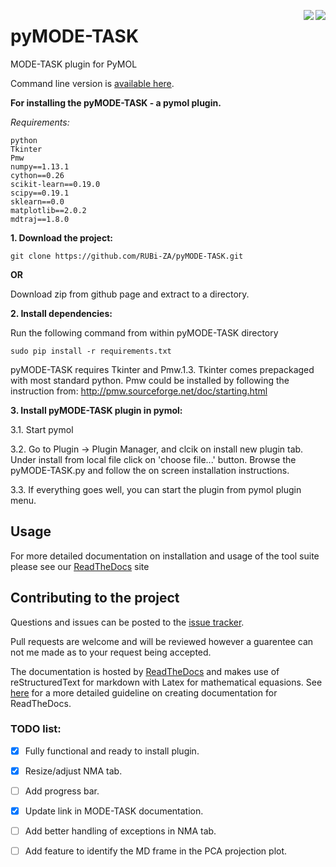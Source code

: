 <img src='https://readthedocs.org/projects/pymode-task/badge/?version=latest'  align="right"/> <img src ='https://img.shields.io/badge/python-2.7-blue.svg' align="right">


# pyMODE-TASK

MODE-TASK plugin for PyMOL

Command line version is [available here](https://github.com/RUBi-ZA/MODE-TASK).

**For installing the pyMODE-TASK - a pymol plugin.**

*Requirements:*

	python
	Tkinter
	Pmw
	numpy==1.13.1
	cython==0.26
	scikit-learn==0.19.0
	scipy==0.19.1
	sklearn==0.0
	matplotlib==2.0.2
	mdtraj==1.8.0


**1. Download the project:**
	
	git clone https://github.com/RUBi-ZA/pyMODE-TASK.git


**OR**

Download zip from github page and extract to a directory.

**2. Install dependencies:**

Run the following command from within pyMODE-TASK directory

	sudo pip install -r requirements.txt


pyMODE-TASK requires Tkinter and Pmw.1.3. Tkinter comes prepackaged with most standard python. Pmw could be installed by following the instruction from:
http://pmw.sourceforge.net/doc/starting.html

**3. Install pyMODE-TASK plugin in pymol:**

3.1. Start pymol

3.2. Go to Plugin -> Plugin Manager, and clcik on install new plugin tab. Under install from local file click on 'choose file...' button.
Browse the pyMODE-TASK.py and follow the on screen installation instructions.
 
3.3. If everything goes well, you can start the plugin from pymol plugin menu. 

## Usage

For more detailed documentation on installation and usage of the tool suite please see our [ReadTheDocs](http://pymode-task.readthedocs.io/en/latest/index.html) site

## Contributing to the project

Questions and issues can be posted to the [issue tracker](https://github.com/RUBi-ZA/pyMODE-TASK/issues).

Pull requests are welcome and will be reviewed however a guarentee can not me made as to your request being accepted.

The documentation is hosted by [ReadTheDocs](https://readthedocs.org/) and makes use of reStructuredText for markdown with Latex for mathematical equasions. See [here](https://docs.readthedocs.io/en/latest/getting_started.html) for a more detailed guideline on creating documentation for ReadTheDocs.

### TODO list:
- [X] Fully functional and ready to install plugin.
- [X] Resize/adjust NMA tab.
- [ ] Add progress bar.
- [X] Update link in MODE-TASK documentation.
- [ ] Add better handling of exceptions in NMA tab.
- [ ] Add feature to identify the MD frame in the PCA projection plot. 


